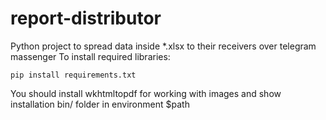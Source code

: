 # report-distributor
Python project to spread data inside *.xlsx to their receivers over telegram massenger
To install required libraries:
	<pre>```pip install requirements.txt```</pre>
You should install wkhtmltopdf for working with images and show installation bin/ folder in environment $path

